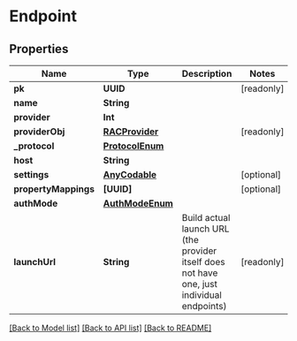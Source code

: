 # Endpoint

## Properties
Name | Type | Description | Notes
------------ | ------------- | ------------- | -------------
**pk** | **UUID** |  | [readonly] 
**name** | **String** |  | 
**provider** | **Int** |  | 
**providerObj** | [**RACProvider**](RACProvider.md) |  | [readonly] 
**_protocol** | [**ProtocolEnum**](ProtocolEnum.md) |  | 
**host** | **String** |  | 
**settings** | [**AnyCodable**](.md) |  | [optional] 
**propertyMappings** | **[UUID]** |  | [optional] 
**authMode** | [**AuthModeEnum**](AuthModeEnum.md) |  | 
**launchUrl** | **String** | Build actual launch URL (the provider itself does not have one, just individual endpoints) | [readonly] 

[[Back to Model list]](../README.md#documentation-for-models) [[Back to API list]](../README.md#documentation-for-api-endpoints) [[Back to README]](../README.md)


